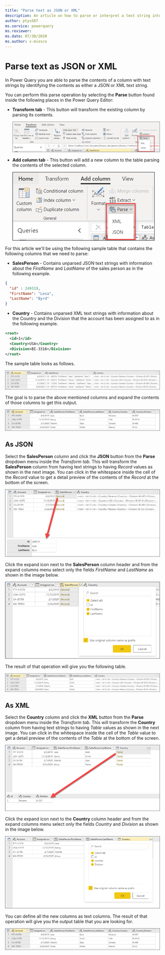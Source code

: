 ```yaml
---
title: "Parse text as JSON or XML"
description: An article on how to parse or interpret a text string into JSON or XML. 
author: ptyx507
ms.service: powerquery
ms.reviewer: 
ms.date: 07/30/2020
ms.author: v-miesco
---
```

# Parse text as JSON or XML

In Power Query you are able to parse the contents of a column with text strings by identifying the contents as either a JSON or XML text string. 

You can perform this parse operation by selecting the **Parse** button found inside the following places in the Power Query Editor:

* **Transform tab** - This button will transform the existing column by parsing its contents.

    ![Parse button inside the Transform tab](images/me-parse-json-xml-transform-tab.png)

* **Add column tab** - This button will add a new column to the table parsing the contents of the selected column.

    ![Parse button inside the Add column tab](images/me-parse-json-xml-add-column-tab.png)

For this article we'll be using the following sample table that contains the following columns that we need to parse:
* **SalesPerson** -  Contains unparsed JSON text strings with information about the *FirstName* and *LastName* of the sales person as in the following example.

```json
{
  "id" : 249319,
  "FirstName": "Lesa",
  "LastName": "Byrd"
}
```

* **Country** - Contains unparsed XML text strings with information about the Country and the Division that the account has been assigned to as in the following example. 

```xml
<root>
  <id>1</id>
  <Country>USA</Country>
  <Division>BI-3316</Division>
</root>
```
The sample table looks as follows.

![Sample source table](images/me-parse-json-xml-sample-table.png)

The goal is to parse the above mentioned columns and expand the contents of those columns to get this output.

![Sample final output table](images/me-parse-json-xml-sample-output-final-table.png)

## As JSON

Select the **SalesPerson** column and click the **JSON** button from the **Parse** dropdown menu inside the *Transform tab*. This will transform the **SalesPerson** column from having text strings to having *Record* values as shown in the next image. You can click in the whitespace inside the cell of the *Record* value to get a detail preview of the contents of the *Record* at the bottom of the screen.

![Parse JSON text string](images/me-parse-json-xml-parsed-json.png)

Click the expand icon next to the **SalesPerson** column header and from the expand columns menu select only the fields *FirstName* and *LastName* as shown in the image below.

![Parsed JSON text string fields to expand](images/me-parse-json-xml-parsed-json-expand-menu.png)

The result of that operation will give you the following table.

![Expanded JSON fields](images/me-parse-json-xml-parsed-json-expanded-fields.png)

## As XML

Select the **Country** column and click the **XML** button from the **Parse** dropdown menu inside the *Transform tab*. This will transform the **Country** column from having text strings to having *Table* values as shown in the next image. You can click in the whitespace inside the cell of the *Table* value to get a detail preview of the contents of the *Table* at the bottom of the screen.

![Parse XML text string](images/me-parse-json-xml-parsed-xml.png)

Click the expand icon next to the **Country** column header and from the expand columns menu select only the fields *Country* and *Division* as shown in the image below.

![Parsed XML text string fields to expand](images/me-parse-json-xml-parsed-xml-expand-menu.png)

You can define all the new columns as text columns. The result of that operation will give you the output table that you are looking for.

![Sample final output table](images/me-parse-json-xml-sample-output-final-table.png)